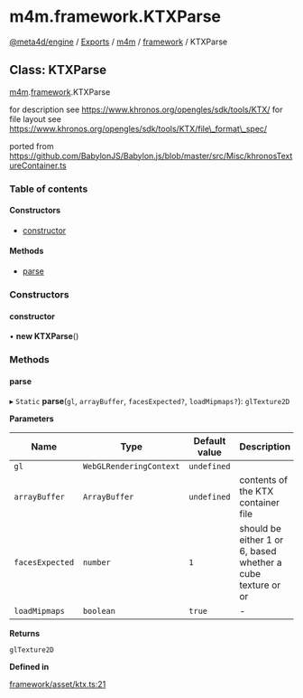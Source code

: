 # m4m.framework.KTXParse

[@meta4d/engine](../) / [Exports](../modules/) / [m4m](../modules/m4m.md) / [framework](../modules/m4m.framework.md) / KTXParse

## Class: KTXParse

[m4m](../modules/m4m.md).[framework](../modules/m4m.framework.md).KTXParse

for description see https://www.khronos.org/opengles/sdk/tools/KTX/ for file layout see https://www.khronos.org/opengles/sdk/tools/KTX/file\_format\_spec/

ported from https://github.com/BabylonJS/Babylon.js/blob/master/src/Misc/khronosTextureContainer.ts

### Table of contents

#### Constructors

* [constructor](m4m.framework.KTXParse.md#constructor)

#### Methods

* [parse](m4m.framework.KTXParse.md#parse)

### Constructors

#### constructor

• **new KTXParse**()

### Methods

#### parse

▸ `Static` **parse**(`gl`, `arrayBuffer`, `facesExpected?`, `loadMipmaps?`): `glTexture2D`

**Parameters**

| Name            | Type                    | Default value | Description                                                 |
| --------------- | ----------------------- | ------------- | ----------------------------------------------------------- |
| `gl`            | `WebGLRenderingContext` | `undefined`   |                                                             |
| `arrayBuffer`   | `ArrayBuffer`           | `undefined`   | contents of the KTX container file                          |
| `facesExpected` | `number`                | `1`           | should be either 1 or 6, based whether a cube texture or or |
| `loadMipmaps`   | `boolean`               | `true`        | -                                                           |

**Returns**

`glTexture2D`

**Defined in**

[framework/asset/ktx.ts:21](https://github.com/meta4d-me/meta4d-engine/blob/cf6bfe6/src/framework/asset/ktx.ts#L21)
